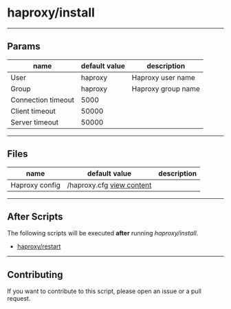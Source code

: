 # haproxy/install

----

## Params

|  name  | default value  |  description  |
|  ----- | -------------  |  -----------  |
| User | haproxy | Haproxy user name |
| Group | haproxy | Haproxy group name |
| Connection timeout | 5000 |  |
| Client timeout | 50000 |  |
| Server timeout | 50000 |  |

----

## Files

|  name  | default value  |  description  |
|  ----- | -------------  |  -----------  |
| Haproxy config | /haproxy.cfg [view content](http://github.com/bigband-repertoire/haproxy.cfg) |  |

----

## After Scripts

The following scripts will be executed **after** running *haproxy/install*.

- [haproxy/restart](http://github.com/bigband-repertoire/haproxy/restart)

----

## Contributing

If you want to contribute to this script, please open an issue or a pull request.
